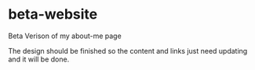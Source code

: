 # beta-website
Beta Verison of my about-me page

The design should be finished so the content and links just need updating and it will be done.

